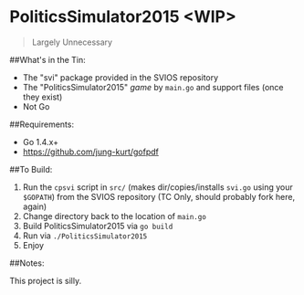 # PoliticsSimulator2015 \<WIP\>
>Largely Unnecessary

##What's in the Tin:

- The "svi" package provided in the SVIOS repository
- The "PoliticsSimulator2015" _game_ by `main.go` and support files (once they exist)
- Not Go

##Requirements:

- Go 1.4.x+
- https://github.com/jung-kurt/gofpdf

##To Build:

1. Run the `cpsvi` script in `src/` (makes dir/copies/installs `svi.go` using your `$GOPATH`) from the SVIOS repository (TC Only, should probably fork here, again)
2. Change directory back to the location of `main.go`
3. Build PoliticsSimulator2015 via `go build`
4. Run via `./PoliticsSimulator2015`
5. Enjoy

##Notes:

This project is silly.
